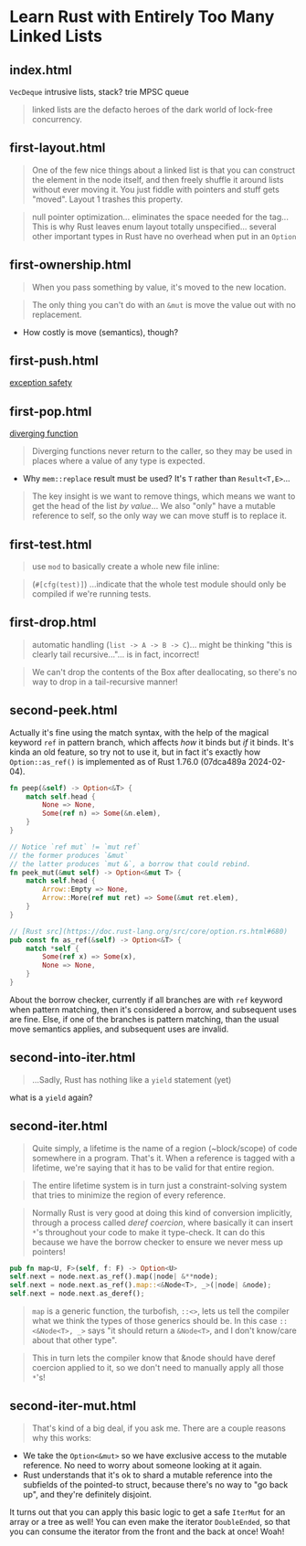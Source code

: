 # Learn Rust with Entirely Too Many Linked Lists

## index.html

`VecDeque`
intrusive lists, stack?
trie
MPSC queue

> linked lists are the defacto heroes of the dark world of lock-free concurrency.

## first-layout.html

> One of the few nice things about a linked list is that you can construct the element in the node itself, and then freely shuffle it around lists without ever moving it. You just fiddle with pointers and stuff gets "moved". Layout 1 trashes this property.

> null pointer optimization... eliminates the space needed for the tag... This is why Rust leaves enum layout totally unspecified... several other important types in Rust have no overhead when put in an `Option`

## first-ownership.html

> When you pass something by value, it's moved to the new location.

> The only thing you can't do with an `&mut` is move the value out with no replacement.

- How costly is move (semantics), though?

## first-push.html

[exception safety](https://doc.rust-lang.org/nightly/nomicon/exception-safety.html)

## first-pop.html

[diverging function](https://doc.rust-lang.org/nightly/book/ch19-04-advanced-types.html#the-never-type-that-never-returns)

> Diverging functions never return to the caller, so they may be used in places where a value of any type is expected. 

- Why `mem::replace` result must be used? It's `T` rather than `Result<T,E>`...

> The key insight is we want to remove things, which means we want to get the head of the list _by value_... We also "only" have a mutable reference to self, so the only way we can move stuff is to replace it.

## first-test.html

> use `mod` to basically create a whole new file inline:

> (`#[cfg(test)]`) ...indicate that the whole test module should only be compiled if we're running tests. 

## first-drop.html

> automatic handling (`list -> A -> B -> C`)... might be thinking "this is clearly tail recursive..."... is in fact, incorrect!

> We can't drop the contents of the Box after deallocating, so there's no way to drop in a tail-recursive manner!

## second-peek.html

Actually it's fine using the match syntax, with the help of the magical keyword `ref` in pattern branch, which affects _how_ it binds but _if_ it binds. It's kinda an old feature, so try not to use it, but in fact it's exactly how `Option::as_ref()` is implemented as of Rust 1.76.0 (07dca489a 2024-02-04).

``` rust
fn peep(&self) -> Option<&T> {
    match self.head {
        None => None,
        Some(ref n) => Some(&n.elem),
    }
}
```

``` rust
// Notice `ref mut` != `mut ref`
// the former produces `&mut`
// the latter produces `mut &`, a borrow that could rebind.
fn peek_mut(&mut self) -> Option<&mut T> {
    match self.head {
        Arrow::Empty => None,
        Arrow::More(ref mut ret) => Some(&mut ret.elem),
    }
}
```

``` rust
// [Rust src](https://doc.rust-lang.org/src/core/option.rs.html#680)
pub const fn as_ref(&self) -> Option<&T> {
    match *self {
        Some(ref x) => Some(x),
        None => None,
    }
}
```

About the borrow checker, currently if all branches are with `ref` keyword when pattern matching, then it's considered a borrow, and subsequent uses are fine. Else, if one of the branches is pattern matching, than the usual move semantics applies, and subsequent uses are invalid.

## second-into-iter.html

> ...Sadly, Rust has nothing like a `yield` statement (yet)

what is a `yield` again?

## second-iter.html

> Quite simply, a lifetime is the name of a region (~block/scope) of code somewhere in a program. That's it. When a reference is tagged with a lifetime, we're saying that it has to be valid for that entire region.

> The entire lifetime system is in turn just a constraint-solving system that tries to minimize the region of every reference.

> Normally Rust is very good at doing this kind of conversion implicitly, through a process called _deref coercion_, where basically it can insert `*`'s throughout your code to make it type-check. It can do this because we have the borrow checker to ensure we never mess up pointers!


``` rust
pub fn map<U, F>(self, f: F) -> Option<U>
self.next = node.next.as_ref().map(|node| &**node);
self.next = node.next.as_ref().map::<&Node<T>, _>(|node| &node);
self.next = node.next.as_deref();
```

> `map` is a generic function, the turbofish, `::<>`, lets us tell the compiler what we think the types of those generics should be. In this case `::<&Node<T>, _>` says "it should return a `&Node<T>`, and I don't know/care about that other type".

> This in turn lets the compiler know that &node should have deref coercion applied to it, so we don't need to manually apply all those `*`'s!

## second-iter-mut.html

> That's kind of a big deal, if you ask me. There are a couple reasons why this works:

- We take the `Option<&mut>` so we have exclusive access to the mutable reference. No need to worry about someone looking at it again.
- Rust understands that it's ok to shard a mutable reference into the subfields of the pointed-to struct, because there's no way to "go back up", and they're definitely disjoint.

It turns out that you can apply this basic logic to get a safe `IterMut` for an array or a tree as well! You can even make the iterator `DoubleEnded`, so that you can consume the iterator from the front and the back at once! Woah!
